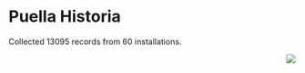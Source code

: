 # Puella Historia

Collected 13095 records from 60 installations.

<p align="right"><img src="https://xn--80aalyho.xn--p1ai/magireco/NAgitan/img/kagome.png" /></p>
